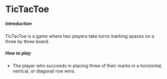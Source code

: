 # TicTacToe

##### Introduction

TicTacToe is a game where two players take turns marking spaces on a three by three board.

##### How to play

- The player who succeeds in placing three of their marks in a horizontal, vertical, or diagonal row wins.


